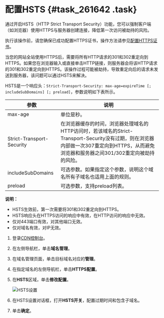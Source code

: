 # 配置HSTS {#task_261642 .task}

通过开启HSTS（HTTP Strict Transport Security）功能，您可以强制客户端（如浏览器）使用HTTPS与服务器创建连接，降低第一次访问被劫持的风险。

执行该操作前，请您确保已成功配置HTTPS证书，操作方法请参见[配置HTTPS证书](intl.zh-CN/域名管理/HTTPS配置/配置HTTPS证书.md#)。

当您的网站全站使用HTTPS后，需要将所有HTTP请求的301和302重定向到HTTPS。如果您在浏览器输入或直接单击HTTP链接，则服务器会将该HTTP请求的301和302重定向到HTTPS。该操作过程可能被劫持，导致重定向后的请求未发送到服务器，该问题可以通过HSTS来解决。

HSTS是一个响应头：`Strict-Transport-Security: max-age=expireTime [; includeSubDomains] [; preload]`，参数说明如下表所示。

|参数|说明|
|--|--|
|max-age|单位是秒。|
|Strict-Transport-Security|在浏览器缓存的时间，浏览器处理域名的HTTP访问时，若该域名的Strict-Transport-Security没有过期，则在浏览器内部做一次307重定向到HTTPS，从而避免浏览器和服务器之间301/302重定向被劫持的风险。|
|includeSubDomains|可选参数。如果指定这个参数，说明这个域名所有子域名也适用上面的规则。|
|preload|可选参数，支持preload列表。|

**说明：** 

-   HSTS生效前，第一次需要将301和302重定向到HTTPS。
-   HSTS响应头在HTTPS访问的响应中有效，在HTTP访问的响应中无效。
-   仅对443端口有效，对其他端口无效。
-   仅对域名有效，对IP无效。

1.  登录[CDN控制台](https://cdn.console.aliyun.com)。
2.  在左侧导航栏，单击**域名管理**。
3.  在域名管理页面，单击目标域名对应的**管理**。
4.  在指定域名的左侧导航栏，单击**HTTPS配置**。
5.  在**HSTS**区域，单击**修改配置**。 

    ![HSTS设置](http://static-aliyun-doc.oss-cn-hangzhou.aliyuncs.com/assets/img/41680/156653147747911_zh-CN.png)

6.  在HSTS设置对话框，打开**HSTS开关**，配置过期时间和包含子域名。
7.  单击**确定**。


